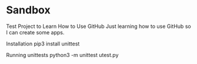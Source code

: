 # Sandbox
Test Project to Learn How to Use GitHub
Just learning how to use GitHub so I can create some apps.

Installation
pip3 install unittest

Running unittests
python3 -m unittest utest.py
